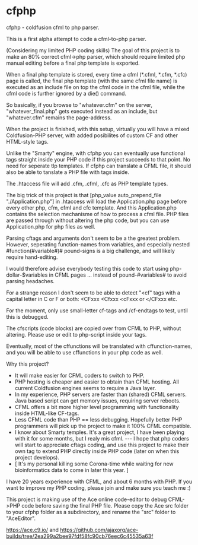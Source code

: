 # cfphp
cfphp - coldfusion cfml to php parser.

This is a first alpha attempt to code a cfml-to-php parser.

(Considering my limited PHP coding skills) The goal of this project is to make an 80% correct cfml->php parser, which should require limited php manual editing before a final php template is exported.

When a final php template is stored, every time a cfml (*.cfml, *.cfm, *.cfc) page is called, the final php template (with the same cfml file name) is executed as an include file on top the cfml code in the cfml file, while the cfml code is further ignored by a die() command.

So basically, if you browse to "whatever.cfm" on the server, "whatever_final.php" gets executed instead as an include, but "whatever.cfm" remains the page-address. 

When the project is finished, with this setup, virtually you will have a mixed Coldfusion-PHP server, with added posibilites of custom CF and other HTML-style tags.

Unlike the "Smarty" engine, with cfphp you can eventually use functional tags straight inside your PHP code if this project succeeds to that point. No need for seperate tlp templates. If cfphp can translate a CFML file, it should also be able to tanslate a PHP file with tags inside.

The .htaccess file will add .cfm, .cfml, .cfc as PHP template types.

The big trick of this project is that [php_value auto_prepend_file "./Application.php"] in .htaccess will load the Application.php page before every other php, cfm, cfml and cfc template. And this Application.php contains the selection mechanisme of how to process a cfml file. PHP files are passed through without altering the php code, but you can use Application.php for php files as well.



Parsing cftags and arguments don't seem to be a the greatest problem. However, seperating function-names from variables, and especially nested #function(#variable#)# pound-signs is a big challenge, and will likely require hand-editing. 

I would therefore advise everybody testing this code to start using php-dollar-$variables in CFML pages ... instead of pound-#variables# to avoid parsing headaches.

For a strange reason I don't seem to be able to detect "<cf" tags with a capital letter in C or F or both: <CFxxx <Cfxxx <cFxxx or </CFxxx etc. 

For the moment, only use small-letter cf-tags and /cf-endtags to test, until this is debugged.

The cfscripts (code blocks) are copied over from CFML to PHP, without altering. Please use or edit to php-script inside your <cfscript></cfscript> tags. 

Eventually, most of the cffunctions will be translated with cffunction-names, and you will be able to use cffunctions in your php code as well.


Why this project?

* It will make easier for CFML coders to switch to PHP.
* PHP hosting is cheaper and easier to obtain than CFML hosting. All current Coldfusion engines seems to require a Java layer.
* In my experience, PHP servers are faster than (shared) CFML servers. Java based script can get memory issues, requiring server reboots.
* CFML offers a bit more higher level programming with functionality inside HTML-like CF-tags.
* Less CFML code than PHP == less debugging. Hopefully better PHP programmers will pick up the project to make it 100% CFML compatible.
* I know about Smarty temples. It's a great project, I have been playing with it for some months, but I realy mis cfml. 
--- I hope that php coders will start to appreciate cftags coding, and use this project to make their own tag to extend PHP directly inside PHP code (later on when this project develops).
* [ It's my personal killing some Corona-time while waiting for new bioinformatics data to come in later this year. ]

I have 20 years experience with CFML, and about 6 months with PHP. If you want to improve my PHP coding, please join and make sure you teach me :) 

This project is making use of the Ace online code-editor to debug CFML->PHP code before saving the final PHP file. Please copy the Ace src folder to your cfphp folder as a subdirectory, and rename the "src" folder to "AceEditor".

https://ace.c9.io/  and https://github.com/ajaxorg/ace-builds/tree/2ea299a2bee97fdf58fc90cb76eec6c45535a63f
 

